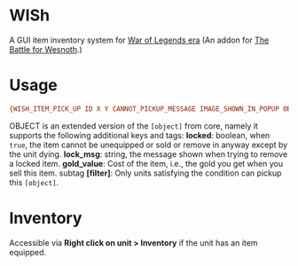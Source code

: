 # WISh

A GUI item inventory system for [War of Legends era](https://github.com/knyghtmare/War_of_Legends) (An addon for [The Battle for Wesnoth](https://www.wesnoth.org/).)

# Usage

```ini
{WISH_ITEM_PICK_UP ID X Y CANNOT_PICKUP_MESSAGE IMAGE_SHOWN_IN_POPUP OBJECT_WML TYPE=weapon TAKE_IT_STRING="Equip" LEAVE_IT_STRING="Leave"}
```
OBJECT is an extended version of the `[object]` from core, namely it supports the following additional keys and tags:
**locked**: boolean, when `true`, the item cannot be unequipped or sold or remove in anyway except by the unit dying.
**lock_msg**: string, the message shown when trying to remove a locked item.
**gold_value**: Cost of the item, i.e., the gold you get when you sell this item.
subtag **[filter]**: Only units satisfying the condition can pickup this `[object]`.

# Inventory
Accessible via **Right click on unit > Inventory** if the unit has an item equipped.
